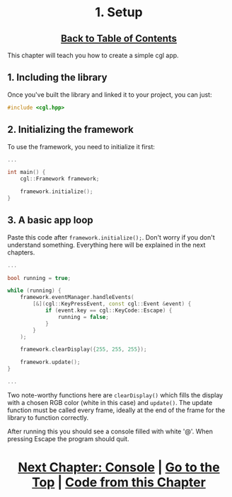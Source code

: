 <div align="center">

# 1. Setup

## [Back to Table of Contents](../table_of_contents.md)

</div>

This chapter will teach you how to create a simple cgl app.

## 1. Including the library

Once you've built the library and linked it to your project, you can just:
```cpp
#include <cgl.hpp>
```

## 2. Initializing the framework
To use the framework, you need to initialize it first:
```cpp
...

int main() {
    cgl::Framework framework;

    framework.initialize();
}
```

## 3. A basic app loop
Paste this code after `framework.initialize();`.
Don't worry if you don't understand something. Everything here will be explained in the next chapters.
```cpp
...

bool running = true;

while (running) {
    framework.eventManager.handleEvents(
        [&](cgl::KeyPressEvent, const cgl::Event &event) {
            if (event.key == cgl::KeyCode::Escape) {
                running = false;
            }
        }
    );

    framework.clearDisplay({255, 255, 255});

    framework.update();
}

...
```
Two note-worthy functions here are `clearDisplay()` which fills the display with a chosen RGB color (white in this case) and `update()`. The update function must be called every frame, ideally at the end of the frame for the library to function correctly.

After running this you should see a console filled with white '@'. When pressing Escape the program should quit.

<div align="center">

# [Next Chapter: Console](../console/console.md) | [Go to the Top](#1-setup) | [Code from this Chapter](setup.cpp)

</div>